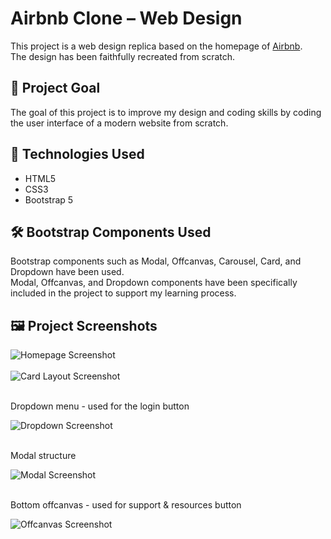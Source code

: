 # Airbnb Clone – Web Design

This project is a web design replica based on the homepage of [Airbnb](https://airbnb.com/).  <br>
The design has been faithfully recreated from scratch.

## 🎯 Project Goal

The goal of this project is to improve my design and coding skills by coding the user interface of a modern website from scratch.

## 🧰 Technologies Used

- HTML5  
- CSS3  
- Bootstrap 5  

## 🛠️ Bootstrap Components Used

Bootstrap components such as Modal, Offcanvas, Carousel, Card, and Dropdown have been used.<br>
Modal, Offcanvas, and Dropdown components have been specifically included in the project to support my learning process.

## 🖼️ Project Screenshots
![Homepage Screenshot](https://user-images.githubusercontent.com/93613471/190927749-8d12c120-df29-4f17-89cc-fca271e5632a.png)  
<br>
![Card Layout Screenshot](https://user-images.githubusercontent.com/93613471/190927462-1d25948a-9aa9-465b-a1e2-8a28c2036bb3.png)  
<br>
<p>Dropdown menu - used for the login button</p>

![Dropdown Screenshot](https://user-images.githubusercontent.com/93613471/190927478-539f9615-c3da-43f8-9a01-097b2750e350.png)  
<br>
<p> Modal structure</p>

![Modal Screenshot](https://user-images.githubusercontent.com/93613471/190927535-dd6811db-7754-44e0-957f-614797e0a26f.png)  
<br>
<p>Bottom offcanvas - used for support & resources button</p>

![Offcanvas Screenshot](https://user-images.githubusercontent.com/93613471/190927549-0b25b03b-1534-4adc-988f-ded0884d1b15.png)
